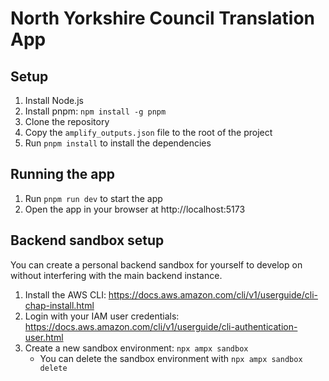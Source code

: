 # North Yorkshire Council Translation App

## Setup

1. Install Node.js
2. Install pnpm: `npm install -g pnpm`
3. Clone the repository
4. Copy the `amplify_outputs.json` file to the root of the project
5. Run `pnpm install` to install the dependencies

## Running the app
1. Run `pnpm run dev` to start the app
2. Open the app in your browser at http://localhost:5173

## Backend sandbox setup

You can create a personal backend sandbox for yourself to develop on without interfering with the main backend instance.

1. Install the AWS CLI: https://docs.aws.amazon.com/cli/v1/userguide/cli-chap-install.html
2. Login with your IAM user credentials: https://docs.aws.amazon.com/cli/v1/userguide/cli-authentication-user.html
3. Create a new sandbox environment: `npx ampx sandbox`
   - You can delete the sandbox environment with `npx ampx sandbox delete`
